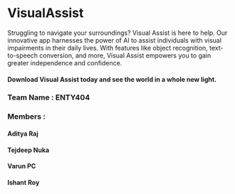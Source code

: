 # VisualAssist
 Struggling to navigate your surroundings? Visual Assist is here to help. Our innovative app harnesses the power of AI to assist individuals with visual impairments in their daily lives. With features like object recognition, text-to-speech conversion, and more, Visual Assist empowers you to gain greater independence and confidence.

#### Download Visual Assist today and see the world in a whole new light.

### Team Name : ENTY404 

### Members :

#### Aditya Raj
#### Tejdeep Nuka
#### Varun PC
#### Ishant Roy


